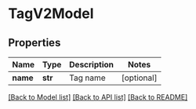 # TagV2Model

## Properties
Name | Type | Description | Notes
------------ | ------------- | ------------- | -------------
**name** | **str** | Tag name | [optional] 

[[Back to Model list]](../README.md#documentation-for-models) [[Back to API list]](../README.md#documentation-for-api-endpoints) [[Back to README]](../README.md)


